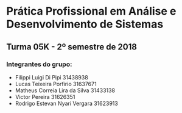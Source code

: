 # Prática Profissional em Análise e Desenvolvimento de Sistemas
## Turma 05K - 2º semestre de 2018

### Integrantes do grupo:

* Filippi Luigi Di Pipi 31438938  
* Lucas Teixeira Porfirio 31637671
* Matheus Correia Lira da Silva 31433138
* Victor Pereira 31626351
* Rodrigo Estevan Nyari Vergara 31623913
